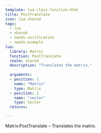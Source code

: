 ```yaml
---
template: lua-class-function.html
title: PostTranslate
icon: lua-shared
tags:
  - lua
  - shared
  - needs-verification
  - needs-example
lua:
  library: Matrix
  function: PostTranslate
  realm: shared
  description: "Translates the matrix."
  
  arguments:
  - position: 1
    name: "Matrix"
    type: Matrix
  - position: 2
    name: "vector"
    type: Vector
  returns:
    
---
```


<div class="lua__search__keywords">
Matrix:PostTranslate &#x2013; Translates the matrix.
</div>
